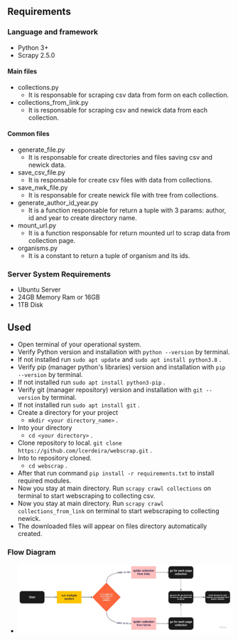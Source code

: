 ## Requirements
### Language and framework
- Python 3+
- Scrapy 2.5.0

#### Main files
- collections.py
    - It is responsable for scraping csv data from form on each collection.
- collections_from_link.py
    - It is responsable for scraping csv and newick data from each collection.

#### Common files
- generate_file.py
    - It is responsable for create directories and files saving csv and newick data.
- save_csv_file.py
    - It is responsable for create csv files with data from collections.
- save_nwk_file.py
    - It is responsable for create newick file with tree from collections.
- generate_author_id_year.py
    - It is a function responsable for return a tuple with 3 params: author, id and year to create directory name.
- mount_url.py
    - It is a function responsable for return mounted url to scrap data from collection page.
- organisms.py
    - It is a constant to return a tuple of organism and its ids.
### Server System Requirements
- Ubuntu Server
- 24GB Memory Ram or 16GB
- 1TB Disk

## Used
- Open terminal of your operational system.
- Verify Python version and installation with `python --version` by terminal.
- If not installed run `sudo apt update` and `sudo apt install python3.8` .
- Verify pip (manager python's libraries) version and installation with `pip --version` by terminal.
- If not installed run `sudo apt install python3-pip` .
- Verify git (manager repository) version and installation with `git --version` by terminal.
- If not installed run `sudo apt install git` .
- Create a directory for your project
    - `mkdir <your directory_name>` .
- Into your directory
    - `cd <your directory>` .
- Clone repository to local. `git clone https://github.com/lcerdeira/webscrap.git` .
- Into to repository cloned.
    - `cd webscrap` .
- After that run command `pip install -r requirements.txt` to install required modules.
- Now you stay at main directory. Run `scrapy crawl collections` on terminal to start webscraping to collecting csv.
- Now you stay at main directory. Run `scrapy crawl collections_from_link` on terminal to start webscraping to collecting newick.
- The downloaded files will appear on files directory automatically created.

### Flow Diagram
- ![flow diagram](./docs/diagram.jpeg)